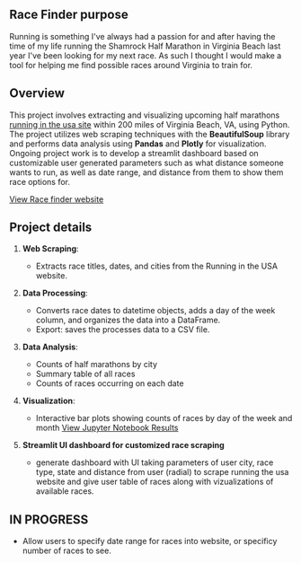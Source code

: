 ## Race Finder purpose

   Running is something I've always had a passion for and after having the time of my life running the Shamrock Half Marathon in Virginia Beach last year I've been looking for my next race. As such I thought I would make a tool for helping me find possible races around Virginia to train for. 

## Overview

   This project involves extracting and visualizing upcoming half marathons [running in the usa site](https://runningintheusa.com/classic/list/within-200-miles-of-virginia%20beach-va/upcoming/half-marathon/miles-between-250/page-2) within 200 miles of Virginia Beach, VA, using Python. The project utilizes web scraping techniques with the **BeautifulSoup** library and performs data analysis using **Pandas** and **Plotly** for visualization. Ongoing project work is to develop a streamlit dashboard based on customizable user generated parameters such as what distance someone wants to run, as well as date range, and distance from them to show them race options for.

[View Race finder website](https://race-finder.streamlit.app/)

## Project details

1. **Web Scraping**:
   - Extracts race titles, dates, and cities from the Running in the USA website.
2. **Data Processing**:
   - Converts race dates to datetime objects, adds a day of the week column, and organizes the data into a DataFrame.
   - Export: saves the processes data to a CSV file.
3. **Data Analysis**:
   - Counts of half marathons by city
   - Summary table of all races
   - Counts of races occurring on each date
4. **Visualization**:
   - Interactive bar plots showing counts of races by day of the week and month
     [View Jupyter Notebook Results](https://lukeschneider7.github.io/half_marathons_scraper/half_marathons.html) 

5. **Streamlit UI dashboard for customized race scraping** 
   - generate dashboard with UI taking parameters of user city, race type, state and distance from user (radial) to scrape running the usa website and give user table of races along with vizualizations of available races.

## IN PROGRESS
   - Allow users to specify date range for races into website, or specificy number of races to see.
